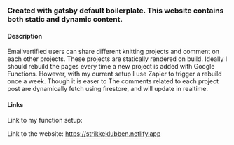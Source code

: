 
### Created with gatsby default boilerplate. This website contains both static and dynamic content.

#### Description
Emailvertified users can share different knitting projects and comment on each other projects. These projects are statically rendered on build. Ideally I should rebuild the pages every time a new project is added with Google Functions. However, with my current setup I use Zapier to trigger a rebuild once a week. Though it is easer to  The comments related to each project post are dynamically fetch using firestore, and will update in realtime.

#### Links
Link to my function setup:

Link to the website: https://strikkeklubben.netlify.app
